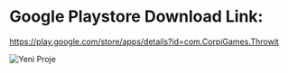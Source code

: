 # Google Playstore Download Link:
https://play.google.com/store/apps/details?id=com.CorpiGames.Throwit

![Yeni Proje](https://github.com/ahkalama/Throw_it_Unity/assets/116187665/310fb0ba-fd28-49ff-8dab-18ecdf7d2041)
